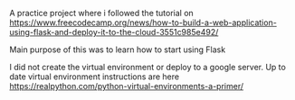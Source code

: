 A practice project where i followed the tutorial on https://www.freecodecamp.org/news/how-to-build-a-web-application-using-flask-and-deploy-it-to-the-cloud-3551c985e492/

Main purpose of this was to learn how to start using Flask

I did not create the virtual environment or deploy to a google server. Up to date virtual environment instructions are here https://realpython.com/python-virtual-environments-a-primer/
